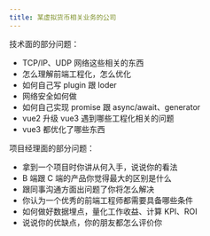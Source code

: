 ```yaml
---
title: 某虚拟货币相关业务的公司
---
```


技术面的部分问题：

- TCP/IP、UDP 网络这些相关的东西
- 怎么理解前端工程化，怎么优化
- 如何自己写 plugin 跟 loder
- 网络安全如何做
- 如何自己实现 promise 跟 async/await、generator
- vue2 升级 vue3 遇到哪些工程化相关的问题
- vue3 都优化了哪些东西

项目经理面的部分问题：

- 拿到一个项目时你讲从何入手，说说你的看法
- B 端跟 C 端的产品你觉得最大的区别是什么
- 跟同事沟通方面出问题了你将怎么解决
- 你认为一个优秀的前端工程师都需要具备哪些条件
- 如何做好数据埋点，量化工作收益、计算 KPI、ROI
- 说说你的优缺点，你的朋友都怎么评价你
